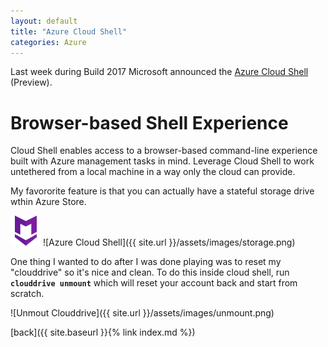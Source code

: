 ```yaml
---
layout: default
title: "Azure Cloud Shell"
categories: Azure 
---
```


Last week during Build 2017 Microsoft announced the [Azure Cloud Shell](https://docs.microsoft.com/en-us/azure/cloud-shell/overview) (Preview).

# Browser-based Shell Experience

Cloud Shell enables access to a browser-based command-line experience built with Azure management tasks in mind. Leverage Cloud Shell to work untethered from a local machine in a way only the cloud can provide.

My favororite feature is that you can actually have a stateful storage drive wthin Azure Store.

![alt text](https://github.com/adam-p/markdown-here/raw/master/src/common/images/icon48.png "Azure Cloud Shell")
![Azure Cloud Shell]({{ site.url }}/assets/images/storage.png)

One thing I wanted to do after I was done playing was to reset my "clouddrive" so it's nice and clean. To do this inside cloud shell, run **`clouddrive unmount`** which will reset your account back and start from scratch.

![Unmout Clouddrive]({{ site.url }}/assets/images/unmount.png)

[back]({{ site.baseurl }}{% link index.md %})